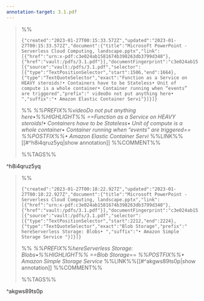 ```yaml
---
annotation-target: 3.1.pdf
---
```


>%%
>```annotation-json
>{"created":"2023-01-27T00:15:33.572Z","updated":"2023-01-27T00:15:33.572Z","document":{"title":"Microsoft PowerPoint - Serverless Cloud Computing, landscape.pptx","link":[{"href":"urn:x-pdf:c3e024ab1581674b398263db3799d348"},{"href":"vault:/pdfs/3.1.pdf"}],"documentFingerprint":"c3e024ab1581674b398263db3799d348"},"uri":"vault:/pdfs/3.1.pdf","target":[{"source":"vault:/pdfs/3.1.pdf","selector":[{"type":"TextPositionSelector","start":1506,"end":1664},{"type":"TextQuoteSelector","exact":"Function as a Service on HEAVY steroids!• Containers have to be Stateless• Unit of compute is a whole container• Container running when “events” are triggered","prefix":" videoDo not put anything here• ","suffix":"• Amazon Elastic Container Servi"}]}]}
>```
>%%
>*%%PREFIX%%videoDo not put anything here•%%HIGHLIGHT%% ==Function as a Service on HEAVY steroids!• Containers have to be Stateless• Unit of compute is a whole container• Container running when “events” are triggered== %%POSTFIX%%• Amazon Elastic Container Servi*
>%%LINK%%[[#^h8i4qruz5yq|show annotation]]
>%%COMMENT%%
>
>%%TAGS%%
>
^h8i4qruz5yq


>%%
>```annotation-json
>{"created":"2023-01-27T00:18:22.927Z","updated":"2023-01-27T00:18:22.927Z","document":{"title":"Microsoft PowerPoint - Serverless Cloud Computing, landscape.pptx","link":[{"href":"urn:x-pdf:c3e024ab1581674b398263db3799d348"},{"href":"vault:/pdfs/3.1.pdf"}],"documentFingerprint":"c3e024ab1581674b398263db3799d348"},"uri":"vault:/pdfs/3.1.pdf","target":[{"source":"vault:/pdfs/3.1.pdf","selector":[{"type":"TextPositionSelector","start":2212,"end":2224},{"type":"TextQuoteSelector","exact":"Blob Storage","prefix":" hereServerless Storage: Blobs• ","suffix":"• Amazon Simple Storage Service "}]}]}
>```
>%%
>*%%PREFIX%%hereServerless Storage: Blobs•%%HIGHLIGHT%% ==Blob Storage== %%POSTFIX%%• Amazon Simple Storage Service*
>%%LINK%%[[#^akgws89ts0p|show annotation]]
>%%COMMENT%%
>
>%%TAGS%%
>
^akgws89ts0p
